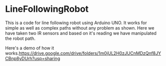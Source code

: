 # LineFollowingRobot
This is a code for line following robot using Arduino UNO.
It works for simple as well as complex paths without any problem as shown.
Here we have taken two IR sensors and based on it's reading we have manipulated the robot path.

Here's a demo of how it works.https://drive.google.com/drive/folders/1m0jUL2H0zJUCnMDzQnf8JYCBnp8yDUrh?usp=sharing

